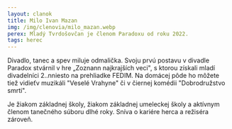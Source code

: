 ```yaml
---
layout: clanok
title: Milo Ivan Mazan
img: /img/clenovia/milo_mazan.webp
perex: Mladý Tvrdošovčan je členom Paradoxu od roku 2022. 
tags: herec
---
```


Divadlo, tanec a spev miluje odmalička. Svoju prvú postavu v divadle Paradox stvárnil v hre „Zoznann najkrajších veci", s ktorou získali mladí divadelníci 2..nniesto na prehliadke FEDIM. Na domácej pôde ho môžete tiež vidieťv muzikáli "Veselé Vrahyne" či v čiernej komédii "Dobrodružstvo smrti".

Je žiakom základnej školy, žiakom základnej umeleckej školy a aktívnym členom tanečného súboru dlhé roky. Sníva o kariére herca a režiséra zároveň.